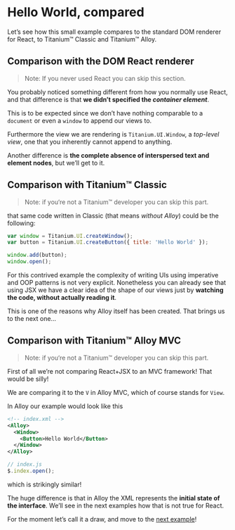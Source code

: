 # Hello World, compared

Let’s see how this small example compares to the standard DOM renderer for React, to Titanium™ Classic and Titanium™ Alloy.

## Comparison with the DOM React renderer

> Note: If you never used React you can skip this section.

You probably noticed something different from how you normally use React, and that difference is that **we didn’t specified the *container element***.

This is to be expected since we don’t have nothing comparable to a `document` or even a `window` to append our views to.

Furthermore the view we are rendering is `Titanium.UI.Window`, a *top-level view*, one that you inherently cannot append to anything.

Another difference is **the complete absence of interspersed text and element nodes**,  but we’ll get to it.

## Comparison with Titanium™ Classic

> Note: if you‘re not a Titanium™ developer you can skip this part.

that same code written in Classic (that means *without Alloy*) could be the following:

```js
var window = Titanium.UI.createWindow();
var button = Titanium.UI.createButton({ title: 'Hello World' });

window.add(button);
window.open();
```

For this contrived example the complexity of writing UIs using imperative and OOP patterns is not very explicit. Nonetheless you can already see that using JSX we have a clear idea of the shape of our views just by **watching the code, without actually reading it**.

This is one of the reasons why Alloy itself has been created. That brings us to the next one…

## Comparison with Titanium™ Alloy MVC

> Note: if you‘re not a Titanium™ developer you can skip this part.

First of all we’re not comparing React+JSX to an MVC framework! That would be silly!

We are comparing it to the `V` in Alloy MVC, which of course stands for `View`.

In Alloy our example would look like this

```xml
<!-- index.xml -->
<Alloy>
  <Window>
    <Button>Hello World</Button>
  </Window>
</Alloy>
```

```js
// index.js
$.index.open();
```

which is strikingly similar!

The huge difference is that in Alloy the XML represents the **initial state of the interface**. We’ll see in the next examples how that is not true for React.

For the moment let’s call it a draw, and move to the [next example](Counter.md)!
